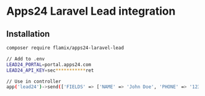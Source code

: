 # Apps24 Laravel Lead integration

## Installation

```bash
composer require flamix/apps24-laravel-lead

// Add to .env
LEAD24_PORTAL=portal.apps24.com
LEAD24_API_KEY=sec***********ret

// Use in controller
app('lead24')->send(['FIELDS' => ['NAME' => 'John Doe', 'PHONE' => '123456789', 'EMAIL' => 'john.doe@gmail.com']]]);
```
